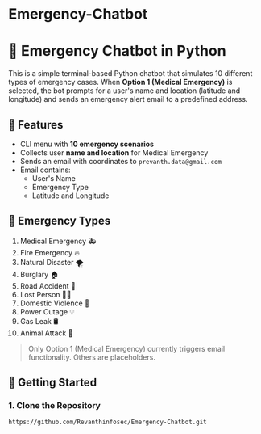 # Emergency-Chatbot

# 🚨 Emergency Chatbot in Python

This is a simple terminal-based Python chatbot that simulates 10 different types of emergency cases. When **Option 1 (Medical Emergency)** is selected, the bot prompts for a user's name and location (latitude and longitude) and sends an emergency alert email to a predefined address.

## 📌 Features

- CLI menu with **10 emergency scenarios**
- Collects user **name and location** for Medical Emergency
- Sends an email with coordinates to `prevanth.data@gmail.com`
- Email contains:
  - User's Name
  - Emergency Type
  - Latitude and Longitude

## 🧠 Emergency Types

1. Medical Emergency 🚑  
2. Fire Emergency 🔥  
3. Natural Disaster 🌪️  
4. Burglary 🏠  
5. Road Accident 🚗  
6. Lost Person 🧍‍♂️  
7. Domestic Violence 🚨  
8. Power Outage 💡  
9. Gas Leak 🛢️  
10. Animal Attack 🐍  

> Only Option 1 (Medical Emergency) currently triggers email functionality. Others are placeholders.

## 🚀 Getting Started

### 1. Clone the Repository

```bash
https://github.com/Revanthinfosec/Emergency-Chatbot.git
